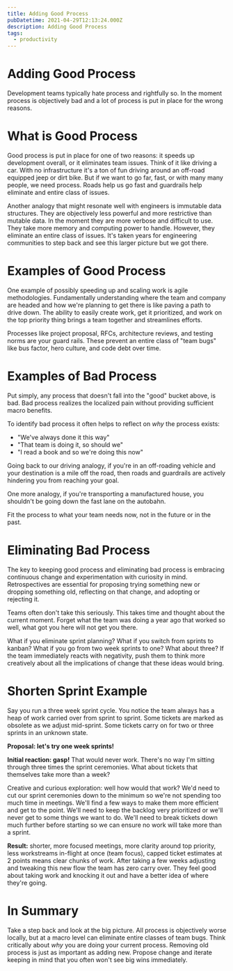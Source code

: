 ```yaml
---
title: Adding Good Process
pubDatetime: 2021-04-29T12:13:24.000Z
description: Adding Good Process
tags:
  - productivity
---
```


# Adding Good Process

Development teams typically hate process and rightfully so. In the moment process is objectively bad and a lot of process is put in place for the wrong reasons.

# What is Good Process

Good process is put in place for one of two reasons: it speeds up development overall, or it eliminates team issues. Think of it like driving a car. With no infrastructure it's a ton of fun driving around an off-road equipped jeep or dirt bike. But if we want to go far, fast, or with many many people, we need process. Roads help us go fast and guardrails help eliminate and entire class of issues.

Another analogy that might resonate well with engineers is immutable data structures. They are objectively less powerful and more restrictive than mutable data. In the moment they are more verbose and difficult to use. They take more memory and computing power to handle. However, they eliminate an entire class of issues. It's taken years for engineering communities to step back and see this larger picture but we got there.

# Examples of Good Process

One example of possibly speeding up and scaling work is agile methodologies. Fundamentally understanding where the team and company are headed and how we're planning to get there is like paving a path to drive down. The ability to easily create work, get it prioritized, and work on the top priority thing brings a team together and streamlines efforts.

Processes like project proposal, RFCs, architecture reviews, and testing norms are your guard rails. These prevent an entire class of "team bugs" like bus factor, hero culture, and code debt over time.

# Examples of Bad Process

Put simply, any process that doesn't fall into the "good" bucket above, is bad. Bad process realizes the localized pain without providing sufficient macro benefits.

To identify bad process it often helps to reflect on _why_ the process exists:

- "We've always done it this way"
- "That team is doing it, so should we"
- "I read a book and so we're doing this now"

Going back to our driving analogy, if you're in an off-roading vehicle and your destination is a mile off the road, then roads and guardrails are actively hindering you from reaching your goal.

One more analogy, if you're transporting a manufactured house, you shouldn't be going down the fast lane on the autobahn.

Fit the process to what your team needs now, not in the future or in the past.

# Eliminating Bad Process

The key to keeping good process and eliminating bad process is embracing continuous change and experimentation with curiosity in mind. Retrospectives are essential for proposing trying something new or dropping something old, reflecting on that change, and adopting or rejecting it.

Teams often don't take this seriously. This takes time and thought about the current moment. Forget what the team was doing a year ago that worked so well, what got you here will not get you there.

What if you eliminate sprint planning? What if you switch from sprints to kanban? What if you go from two week sprints to one? What about three? If the team immediately reacts with negativity, push them to think more creatively about all the implications of change that these ideas would bring.

# Shorten Sprint Example

Say you run a three week sprint cycle. You notice the team always has a heap of work carried over from sprint to sprint. Some tickets are marked as obsolete as we adjust mid-sprint. Some tickets carry on for two or three sprints in an unknown state.

**Proposal: let's try one week sprints!**

**Initial reaction: gasp!** That would never work. There's no way I'm sitting through three times the sprint ceremonies. What about tickets that themselves take more than a week?

Creative and curious exploration: well how would that work? We'd need to cut our sprint ceremonies down to the minimum so we're not spending too much time in meetings. We'll find a few ways to make them more efficient and get to the point. We'll need to keep the backlog very prioritized or we'll never get to some things we want to do. We'll need to break tickets down much further before starting so we can ensure no work will take more than a sprint.

**Result:** shorter, more focused meetings, more clarity around top priority, less workstreams in-flight at once (team focus), capped ticket estimates at 2 points means clear chunks of work. After taking a few weeks adjusting and tweaking this new flow the team has zero carry over. They feel good about taking work and knocking it out and have a better idea of where they're going.

# In Summary

Take a step back and look at the big picture. All process is objectively worse locally, but at a macro level can eliminate entire classes of team bugs. Think critically about _why_ you are doing your current process. Removing old process is just as important as adding new. Propose change and iterate keeping in mind that you often won't see big wins immediately.
